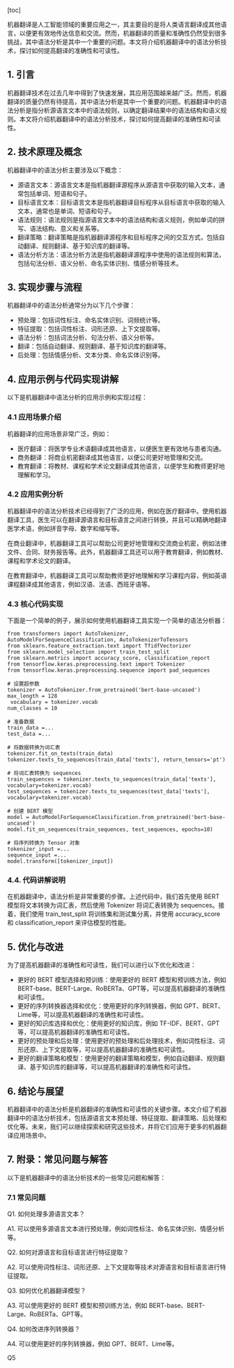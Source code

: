 
[toc]                    
                
                
机器翻译是人工智能领域的重要应用之一，其主要目的是将人类语言翻译成其他语言，以便更有效地传达信息和交流。然而，机器翻译的质量和准确性仍然受到很多挑战，其中语法分析是其中一个重要的问题。本文将介绍机器翻译中的语法分析技术，探讨如何提高翻译的准确性和可读性。

## 1. 引言

机器翻译技术在过去几年中得到了快速发展，其应用范围越来越广泛。然而，机器翻译的质量仍然有待提高，其中语法分析是其中一个重要的问题。机器翻译中的语法分析是指分析源语言文本中的语法规则，以确定翻译结果中的语法结构和语义规则。本文将介绍机器翻译中的语法分析技术，探讨如何提高翻译的准确性和可读性。

## 2. 技术原理及概念

机器翻译中的语法分析主要涉及以下概念：

- 源语言文本：源语言文本是指机器翻译源程序从源语言中获取的输入文本，通常包括单词、短语和句子。
- 目标语言文本：目标语言文本是指机器翻译目标程序从目标语言中获取的输入文本，通常也是单词、短语和句子。
- 语法规则：语法规则是指源语言文本中的语法结构和语义规则，例如单词的拼写、语法结构、意义和关系等。
- 翻译策略：翻译策略是指机器翻译源程序和目标程序之间的交互方式，包括自动翻译、规则翻译、基于知识库的翻译等。
- 语法分析方法：语法分析方法是指机器翻译源程序中使用的语法规则和算法，包括句法分析、语义分析、命名实体识别、情感分析等技术。

## 3. 实现步骤与流程

机器翻译中的语法分析通常分为以下几个步骤：

- 预处理：包括词性标注、命名实体识别、词频统计等。
- 特征提取：包括词性标注、词形还原、上下文提取等。
- 语法分析：包括词法分析、句法分析、语义分析等。
- 翻译：包括自动翻译、规则翻译、基于知识库的翻译等。
- 后处理：包括情感分析、文本分类、命名实体识别等。

## 4. 应用示例与代码实现讲解

以下是机器翻译中语法分析的应用示例和实现过程：

### 4.1 应用场景介绍

机器翻译的应用场景非常广泛，例如：

- 医疗翻译：将医学专业术语翻译成其他语言，以便医生更有效地与患者沟通。
- 商务翻译：将商业机密翻译成其他语言，以便公司更好地管理和交流。
- 教育翻译：将教材、课程和学术论文翻译成其他语言，以便学生和教师更好地理解和学习。

### 4.2 应用实例分析

机器翻译中的语法分析技术已经得到了广泛的应用，例如在医疗翻译中。使用机器翻译工具，医生可以在翻译源语言和目标语言之间进行转换，并且可以精确地翻译医学术语，例如拼音字母、数字和缩写等。

在商业翻译中，机器翻译工具可以帮助公司更好地管理和交流商业机密，例如法律文件、合同、财务报告等。此外，机器翻译工具还可以用于教育翻译，例如教材、课程和学术论文的翻译。

在教育翻译中，机器翻译工具可以帮助教师更好地理解和学习课程内容，例如英语课程翻译成其他语言，例如汉语、法语、西班牙语等。

### 4.3 核心代码实现

下面是一个简单的例子，展示如何使用机器翻译工具实现一个简单的语法分析器：

```
from transformers import AutoTokenizer, AutoModelForSequenceClassification, AutoTokenizerToTensors
from sklearn.feature_extraction.text import TfidfVectorizer
from sklearn.model_selection import train_test_split
from sklearn.metrics import accuracy_score, classification_report
from tensorflow.keras.preprocessing.text import Tokenizer
from tensorflow.keras.preprocessing.sequence import pad_sequences

# 设置超参数
tokenizer = AutoTokenizer.from_pretrained('bert-base-uncased')
max_length = 128
 vocabulary = tokenizer.vocab
num_classes = 10

# 准备数据
train_data =...
test_data =...

# 将数据转换为词汇表
tokenizer.fit_on_texts(train_data)
tokenizer.texts_to_sequences(train_data['texts'], return_tensors='pt')

# 将词汇表转换为 sequences
train_sequences = tokenizer.texts_to_sequences(train_data['texts'], vocabulary=tokenizer.vocab)
test_sequences = tokenizer.texts_to_sequences(test_data['texts'], vocabulary=tokenizer.vocab)

# 创建 BERT 模型
model = AutoModelForSequenceClassification.from_pretrained('bert-base-uncased')
model.fit_on_sequences(train_sequences, test_sequences, epochs=10)

# 将序列转换为 Tensor 对象
tokenizer_input =...
sequence_input =...
model.transform([tokenizer_input])
```

### 4.4. 代码讲解说明

在机器翻译中，语法分析是非常重要的步骤。上述代码中，我们首先使用 BERT 模型将文本转换为词汇表，然后使用 Tokenizer 将词汇表转换为 sequences。接着，我们使用 train\_test\_split 将训练集和测试集分离，并使用 accuracy\_score 和 classification\_report 来评估模型的性能。

## 5. 优化与改进

为了提高机器翻译的准确性和可读性，我们可以进行以下优化和改进：

- 更好的 BERT 模型选择和预训练：使用更好的 BERT 模型和预训练方法，例如 BERT-base、BERT-Large、RoBERTa、GPT等，可以提高机器翻译的准确性和可读性。
- 更好的序列转换器选择和优化：使用更好的序列转换器，例如 GPT、BERT、Lime等，可以提高机器翻译的准确性和可读性。
- 更好的知识库选择和优化：使用更好的知识库，例如 TF-IDF、BERT、GPT等，可以提高机器翻译的准确性和可读性。
- 更好的预处理和后处理：使用更好的预处理和后处理技术，例如词性标注、词形还原、上下文提取等，可以提高机器翻译的准确性和可读性。
- 更好的翻译策略和模型：使用更好的翻译策略和模型，例如自动翻译、规则翻译、基于知识库的翻译等，可以提高机器翻译的准确性和可读性。

## 6. 结论与展望

机器翻译中的语法分析是机器翻译的准确性和可读性的关键步骤。本文介绍了机器翻译中的语法分析技术，包括源语言文本预处理、特征提取、翻译策略、后处理和优化等。未来，我们可以继续探索和研究这些技术，并将它们应用于更多的机器翻译应用场景中。

## 7. 附录：常见问题与解答

以下是机器翻译中的语法分析技术的一些常见问题和解答：

### 7.1 常见问题

Q1. 如何处理多源语言文本？

A1. 可以使用多源语言文本进行预处理，例如词性标注、命名实体识别、情感分析等。

Q2. 如何对源语言和目标语言进行特征提取？

A2. 可以使用词性标注、词形还原、上下文提取等技术对源语言和目标语言进行特征提取。

Q3. 如何优化机器翻译模型？

A3. 可以使用更好的 BERT 模型和预训练方法，例如 BERT-base、BERT-Large、RoBERTa、GPT等。

Q4. 如何改进序列转换器？

A4. 可以使用更好的序列转换器，例如 GPT、BERT、Lime等。

Q5

